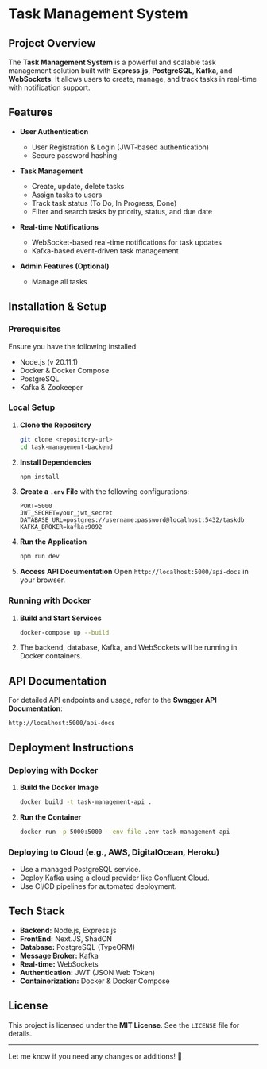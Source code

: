 # Task Management System

## Project Overview
The **Task Management System** is a powerful and scalable task management solution built with **Express.js**, **PostgreSQL**, **Kafka**, and **WebSockets**. It allows users to create, manage, and track tasks in real-time with notification support.

## Features
- **User Authentication**
  - User Registration & Login (JWT-based authentication)
  - Secure password hashing
  
- **Task Management**
  - Create, update, delete tasks
  - Assign tasks to users
  - Track task status (To Do, In Progress, Done)
  - Filter and search tasks by priority, status, and due date

- **Real-time Notifications**
  - WebSocket-based real-time notifications for task updates
  - Kafka-based event-driven task management

- **Admin Features (Optional)**
  - Manage all tasks

## Installation & Setup
### Prerequisites
Ensure you have the following installed:
- Node.js (v 20.11.1)
- Docker & Docker Compose
- PostgreSQL
- Kafka & Zookeeper

### Local Setup
1. **Clone the Repository**
   ```bash
   git clone <repository-url>
   cd task-management-backend
   ```
2. **Install Dependencies**
   ```bash
   npm install
   ```
3. **Create a `.env` File** with the following configurations:
   ```env
   PORT=5000
   JWT_SECRET=your_jwt_secret
   DATABASE_URL=postgres://username:password@localhost:5432/taskdb
   KAFKA_BROKER=kafka:9092
   ```
4. **Run the Application**
   ```bash
   npm run dev
   ```
5. **Access API Documentation**
   Open `http://localhost:5000/api-docs` in your browser.

### Running with Docker
1. **Build and Start Services**
   ```bash
   docker-compose up --build
   ```
2. The backend, database, Kafka, and WebSockets will be running in Docker containers.

## API Documentation
For detailed API endpoints and usage, refer to the **Swagger API Documentation**:
```
http://localhost:5000/api-docs
```

## Deployment Instructions
### Deploying with Docker
1. **Build the Docker Image**
   ```bash
   docker build -t task-management-api .
   ```
2. **Run the Container**
   ```bash
   docker run -p 5000:5000 --env-file .env task-management-api
   ```

### Deploying to Cloud (e.g., AWS, DigitalOcean, Heroku)
- Use a managed PostgreSQL service.
- Deploy Kafka using a cloud provider like Confluent Cloud.
- Use CI/CD pipelines for automated deployment.

## Tech Stack
- **Backend:** Node.js, Express.js
- **FrontEnd:** Next.JS, ShadCN
- **Database:** PostgreSQL (TypeORM)
- **Message Broker:** Kafka
- **Real-time:** WebSockets
- **Authentication:** JWT (JSON Web Token)
- **Containerization:** Docker & Docker Compose

## License
This project is licensed under the **MIT License**. See the `LICENSE` file for details.

---
Let me know if you need any changes or additions! 🚀
